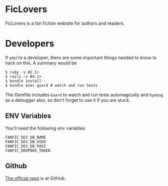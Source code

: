 # FicLovers
FicLovers is a fan fiction website for authors and readers.

# Developers
If you're a developer, there are some important things needed to know to hack on
this. A summary would be

    $ ruby -v #2.1+
    $ rails -v #4.1+
    $ bundle install
    $ bundle exec guard # watch and run tests

The Gemfile includes `Guard` to watch and run tests automagically and `byebug`
as a debugger also, so don't forget to use it if you are stuck.

## ENV Variables
You'll need the following env variables

    FANFIC_DEV_DB_NAME
    FANFIC_DEV_DB_USER
    FANFIC_DEV_DB_PASS
    FANFIC_DROPBOX_TOKEN

## Github
[The official repo](https://github.com/gosukiwi/ficlovers) is at GitHub.
